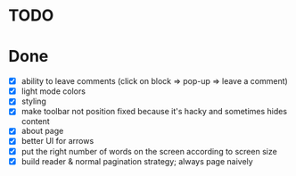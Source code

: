 # TODO


# Done

- [x] ability to leave comments (click on block => pop-up => leave a comment)
- [x] light mode colors
- [x] styling
- [x] make toolbar not position fixed because it's hacky and sometimes hides
      content
- [x] about page
- [x] better UI for arrows
- [x] put the right number of words on the screen according to screen size
- [x] build reader & normal pagination strategy; always page naively
